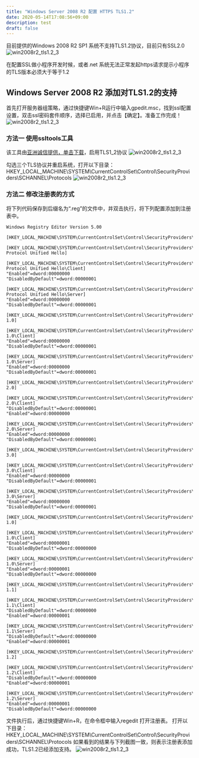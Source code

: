 ```yaml
---
title: "Windows Server 2008 R2 配置 HTTPS TLS1.2"
date: 2020-05-14T17:08:56+09:00
description: test
draft: false
---
```


目前提供的Windows 2008 R2 SP1 系统不支持TLS1.2协议，目前只有SSL2.0
![win2008r2_tls1.2_3](../../_images/win2008r2_tls1.2_1.png)

在配置SSL做小程序开发时候，或者.net 系统无法正常发起https请求提示小程序的TLS版本必须大于等于1.2

## Windows Server 2008 R2 添加对TLS1.2的支持
首先打开服务器组策略，通过快捷键Win+R运行中输入gpedit.msc，找到ssl配置设置，双击ssl密码套件顺序，选择已启用，并点击【确定】。准备工作完成！
![win2008r2_tls1.2_3](../../_images/win2008r2_tls1.2_3.png)

### 方法一 使用ssltools工具
该工具由[亚洲诚信提供，单击下载](http://www.trustasia.com/down/ssltools.zip)，启用TLS1_2协议
![win2008r2_tls1.2_3](../../_images/win2008r2_tls1.2_4.png)

勾选三个TLS协议并重启系统，打开以下目录：HKEY_LOCAL_MACHINE\SYSTEM\CurrentControlSet\Control\SecurityProviders\SCHANNEL\Protocols
![win2008r2_tls1.2_3](../../_images/win2008r2_tls1.2_5.png)

### 方法二 修改注册表的方式
将下列代码保存到后缀名为“.reg”的文件中，并双击执行，将下列配置添加到注册表中。
```
Windows Registry Editor Version 5.00
  
[HKEY_LOCAL_MACHINE\SYSTEM\CurrentControlSet\Control\SecurityProviders\SCHANNEL\Protocols]
  
[HKEY_LOCAL_MACHINE\SYSTEM\CurrentControlSet\Control\SecurityProviders\SCHANNEL\Protocols\Multi-Protocol Unified Hello]
  
[HKEY_LOCAL_MACHINE\SYSTEM\CurrentControlSet\Control\SecurityProviders\SCHANNEL\Protocols\Multi-Protocol Unified Hello\Client]
"Enabled"=dword:00000000
"DisabledByDefault"=dword:00000001
  
[HKEY_LOCAL_MACHINE\SYSTEM\CurrentControlSet\Control\SecurityProviders\SCHANNEL\Protocols\Multi-Protocol Unified Hello\Server]
"Enabled"=dword:00000000
"DisabledByDefault"=dword:00000001
  
[HKEY_LOCAL_MACHINE\SYSTEM\CurrentControlSet\Control\SecurityProviders\SCHANNEL\Protocols\PCT 1.0]
  
[HKEY_LOCAL_MACHINE\SYSTEM\CurrentControlSet\Control\SecurityProviders\SCHANNEL\Protocols\PCT 1.0\Client]
"Enabled"=dword:00000000
"DisabledByDefault"=dword:00000001
  
[HKEY_LOCAL_MACHINE\SYSTEM\CurrentControlSet\Control\SecurityProviders\SCHANNEL\Protocols\PCT 1.0\Server]
"Enabled"=dword:00000000
"DisabledByDefault"=dword:00000001
  
[HKEY_LOCAL_MACHINE\SYSTEM\CurrentControlSet\Control\SecurityProviders\SCHANNEL\Protocols\SSL 2.0]
  
[HKEY_LOCAL_MACHINE\SYSTEM\CurrentControlSet\Control\SecurityProviders\SCHANNEL\Protocols\SSL 2.0\Client]
"DisabledByDefault"=dword:00000001
"Enabled"=dword:00000000
  
[HKEY_LOCAL_MACHINE\SYSTEM\CurrentControlSet\Control\SecurityProviders\SCHANNEL\Protocols\SSL 2.0\Server]
"Enabled"=dword:00000000
"DisabledByDefault"=dword:00000001
  
[HKEY_LOCAL_MACHINE\SYSTEM\CurrentControlSet\Control\SecurityProviders\SCHANNEL\Protocols\SSL 3.0]
  
[HKEY_LOCAL_MACHINE\SYSTEM\CurrentControlSet\Control\SecurityProviders\SCHANNEL\Protocols\SSL 3.0\Client]
"Enabled"=dword:00000000
"DisabledByDefault"=dword:00000001
  
[HKEY_LOCAL_MACHINE\SYSTEM\CurrentControlSet\Control\SecurityProviders\SCHANNEL\Protocols\SSL 3.0\Server]
"Enabled"=dword:00000000
"DisabledByDefault"=dword:00000001
  
[HKEY_LOCAL_MACHINE\SYSTEM\CurrentControlSet\Control\SecurityProviders\SCHANNEL\Protocols\TLS 1.0]
  
[HKEY_LOCAL_MACHINE\SYSTEM\CurrentControlSet\Control\SecurityProviders\SCHANNEL\Protocols\TLS 1.0\Client]
"Enabled"=dword:00000001
"DisabledByDefault"=dword:00000000
  
[HKEY_LOCAL_MACHINE\SYSTEM\CurrentControlSet\Control\SecurityProviders\SCHANNEL\Protocols\TLS 1.0\Server]
"Enabled"=dword:00000001
"DisabledByDefault"=dword:00000000
  
[HKEY_LOCAL_MACHINE\SYSTEM\CurrentControlSet\Control\SecurityProviders\SCHANNEL\Protocols\TLS 1.1]
  
[HKEY_LOCAL_MACHINE\SYSTEM\CurrentControlSet\Control\SecurityProviders\SCHANNEL\Protocols\TLS 1.1\Client]
"DisabledByDefault"=dword:00000000
"Enabled"=dword:00000001
  
[HKEY_LOCAL_MACHINE\SYSTEM\CurrentControlSet\Control\SecurityProviders\SCHANNEL\Protocols\TLS 1.1\Server]
"DisabledByDefault"=dword:00000000
"Enabled"=dword:00000001 
  
[HKEY_LOCAL_MACHINE\SYSTEM\CurrentControlSet\Control\SecurityProviders\SCHANNEL\Protocols\TLS 1.2]
  
[HKEY_LOCAL_MACHINE\SYSTEM\CurrentControlSet\Control\SecurityProviders\SCHANNEL\Protocols\TLS 1.2\Client]
"DisabledByDefault"=dword:00000000
"Enabled"=dword:00000001
  
[HKEY_LOCAL_MACHINE\SYSTEM\CurrentControlSet\Control\SecurityProviders\SCHANNEL\Protocols\TLS 1.2\Server]
"Enabled"=dword:00000001
"DisabledByDefault"=dword:00000000
```
文件执行后，通过快捷键Win+R，在命令框中输入regedit 打开注册表。
打开以下目录：HKEY_LOCAL_MACHINE\SYSTEM\CurrentControlSet\Control\SecurityProviders\SCHANNEL\Protocols
如果看到的结果与下列截图一致，则表示注册表添加成功，TLS1.2已经添加支持。
![win2008r2_tls1.2_3](../../_images/win2008r2_tls1.2_6.png)
